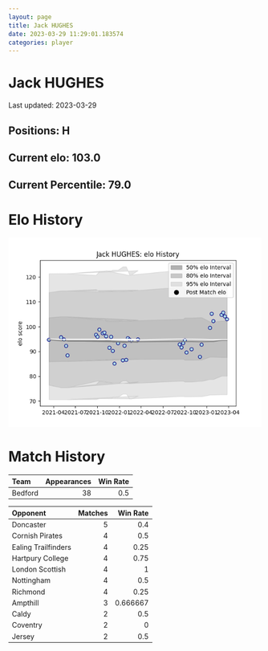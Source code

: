 ```yaml
---  
layout: page  
title: Jack HUGHES  
date: 2023-03-29 11:29:01.183574  
categories: player  
---
```

# Jack HUGHES


Last updated: 2023-03-29
## Positions: H

## Current elo: 103.0

## Current Percentile: 79.0

# Elo History


![elo history](history_JackHUGHES.png)
# Match History


| Team    |   Appearances |   Win Rate |
|:--------|--------------:|-----------:|
| Bedford |            38 |        0.5 |

| Opponent            |   Matches |   Win Rate |
|:--------------------|----------:|-----------:|
| Doncaster           |         5 |   0.4      |
| Cornish Pirates     |         4 |   0.5      |
| Ealing Trailfinders |         4 |   0.25     |
| Hartpury College    |         4 |   0.75     |
| London Scottish     |         4 |   1        |
| Nottingham          |         4 |   0.5      |
| Richmond            |         4 |   0.25     |
| Ampthill            |         3 |   0.666667 |
| Caldy               |         2 |   0.5      |
| Coventry            |         2 |   0        |
| Jersey              |         2 |   0.5      |
